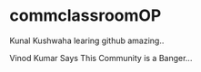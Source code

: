 # commclassroomOP

Kunal Kushwaha learing github amazing..

Vinod Kumar Says This Community is a Banger...

